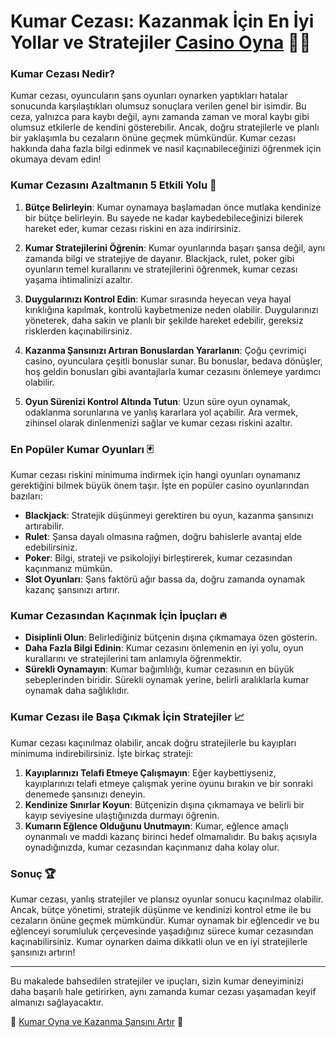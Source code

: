 # Kumar Cezası: Kazanmak İçin En İyi Yollar ve Stratejiler [Casino Oyna](https://casinotr.link/gWCRZ4) 🎰🤑

### Kumar Cezası Nedir?

Kumar cezası, oyuncuların şans oyunları oynarken yaptıkları hatalar sonucunda karşılaştıkları olumsuz sonuçlara verilen genel bir isimdir. Bu ceza, yalnızca para kaybı değil, aynı zamanda zaman ve moral kaybı gibi olumsuz etkilerle de kendini gösterebilir. Ancak, doğru stratejilerle ve planlı bir yaklaşımla bu cezaların önüne geçmek mümkündür. Kumar cezası hakkında daha fazla bilgi edinmek ve nasıl kaçınabileceğinizi öğrenmek için okumaya devam edin! 

### Kumar Cezasını Azaltmanın 5 Etkili Yolu 🎯

1. **Bütçe Belirleyin**: Kumar oynamaya başlamadan önce mutlaka kendinize bir bütçe belirleyin. Bu sayede ne kadar kaybedebileceğinizi bilerek hareket eder, kumar cezası riskini en aza indirirsiniz.
   
2. **Kumar Stratejilerini Öğrenin**: Kumar oyunlarında başarı şansa değil, aynı zamanda bilgi ve stratejiye de dayanır. Blackjack, rulet, poker gibi oyunların temel kurallarını ve stratejilerini öğrenmek, kumar cezası yaşama ihtimalinizi azaltır.

3. **Duygularınızı Kontrol Edin**: Kumar sırasında heyecan veya hayal kırıklığına kapılmak, kontrolü kaybetmenize neden olabilir. Duygularınızı yöneterek, daha sakin ve planlı bir şekilde hareket edebilir, gereksiz risklerden kaçınabilirsiniz.

4. **Kazanma Şansınızı Artıran Bonuslardan Yararlanın**: Çoğu çevrimiçi casino, oyunculara çeşitli bonuslar sunar. Bu bonuslar, bedava dönüşler, hoş geldin bonusları gibi avantajlarla kumar cezasını önlemeye yardımcı olabilir.

5. **Oyun Sürenizi Kontrol Altında Tutun**: Uzun süre oyun oynamak, odaklanma sorunlarına ve yanlış kararlara yol açabilir. Ara vermek, zihinsel olarak dinlenmenizi sağlar ve kumar cezası riskini azaltır.

### En Popüler Kumar Oyunları 🃏

Kumar cezası riskini minimuma indirmek için hangi oyunları oynamanız gerektiğini bilmek büyük önem taşır. İşte en popüler casino oyunlarından bazıları:

- **Blackjack**: Stratejik düşünmeyi gerektiren bu oyun, kazanma şansınızı artırabilir.
- **Rulet**: Şansa dayalı olmasına rağmen, doğru bahislerle avantaj elde edebilirsiniz.
- **Poker**: Bilgi, strateji ve psikolojiyi birleştirerek, kumar cezasından kaçınmanız mümkün.
- **Slot Oyunları**: Şans faktörü ağır bassa da, doğru zamanda oynamak kazanç şansınızı artırır.

### Kumar Cezasından Kaçınmak İçin İpuçları 🔥

- **Disiplinli Olun**: Belirlediğiniz bütçenin dışına çıkmamaya özen gösterin.
- **Daha Fazla Bilgi Edinin**: Kumar cezasını önlemenin en iyi yolu, oyun kurallarını ve stratejilerini tam anlamıyla öğrenmektir.
- **Sürekli Oynamayın**: Kumar bağımlılığı, kumar cezasının en büyük sebeplerinden biridir. Sürekli oynamak yerine, belirli aralıklarla kumar oynamak daha sağlıklıdır.

### Kumar Cezası ile Başa Çıkmak İçin Stratejiler 📈

Kumar cezası kaçınılmaz olabilir, ancak doğru stratejilerle bu kayıpları minimuma indirebilirsiniz. İşte birkaç strateji:

1. **Kayıplarınızı Telafi Etmeye Çalışmayın**: Eğer kaybettiyseniz, kayıplarınızı telafi etmeye çalışmak yerine oyunu bırakın ve bir sonraki denemede şansınızı deneyin.
2. **Kendinize Sınırlar Koyun**: Bütçenizin dışına çıkmamaya ve belirli bir kayıp seviyesine ulaştığınızda durmayı öğrenin.
3. **Kumarın Eğlence Olduğunu Unutmayın**: Kumar, eğlence amaçlı oynanmalı ve maddi kazanç birinci hedef olmamalıdır. Bu bakış açısıyla oynadığınızda, kumar cezasından kaçınmanız daha kolay olur.

### Sonuç 🏆

Kumar cezası, yanlış stratejiler ve plansız oyunlar sonucu kaçınılmaz olabilir. Ancak, bütçe yönetimi, stratejik düşünme ve kendinizi kontrol etme ile bu cezaların önüne geçmek mümkündür. Kumar oynamak bir eğlencedir ve bu eğlenceyi sorumluluk çerçevesinde yaşadığınız sürece kumar cezasından kaçınabilirsiniz. Kumar oynarken daima dikkatli olun ve en iyi stratejilerle şansınızı artırın!

---

Bu makalede bahsedilen stratejiler ve ipuçları, sizin kumar deneyiminizi daha başarılı hale getirirken, aynı zamanda kumar cezası yaşamadan keyif almanızı sağlayacaktır.

🎰 [Kumar Oyna ve Kazanma Şansını Artır](https://casinotr.link/gWCRZ4) 🎲
